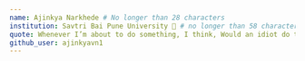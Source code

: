 ```yaml
---
name: Ajinkya Narkhede # No longer than 28 characters
institution: Savtri Bai Pune University 🚩 # no longer than 58 characters
quote: Whenever I’m about to do something, I think, Would an idiot do that? - Dwight Schrute # no longer than 100 characters, avoid using quotes(") to guarantee the format remains the same.
github_user: ajinkyavn1
---
```

